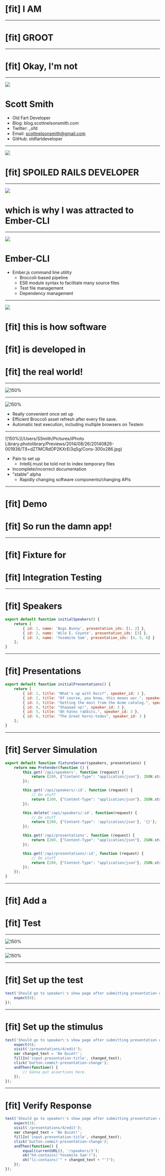 # [fit] I AM

---

# [fit] GROOT

---

# [fit] Okay, I'm not

---

![](http://www.e-telequote.com/wp-content/uploads/2014/06/Medicare-Card.jpg)
# Scott Smith

* Old Fart Developer
* Blog: blog.scottnelsonsmith.com
* Twitter: _ofd
* Email: scottnelsonsmith@gmail.com
* GitHub: oldfartdeveloper

---

![](http://reportergary.com/wp-content/uploads/2011/06/a253.jpg)
# [fit] SPOILED RAILS DEVELOPER

---

![](https://encrypted-tbn2.gstatic.com/images?q=tbn:ANd9GcRJMXq64J_MZP1gMIFf-BDE4oq0TP-F0n9r9zmcTkcqByRc6bLUxg)
# which is why I was attracted to Ember-CLI

---

![](http://www.myinnerspaceblog.com/wp-content/uploads/2012/04/walking_meditation.jpg)
# Ember-CLI

* Ember.js command line utility
    * Broccoli-based pipeline
    * ES6 module syntax to facilitate many source files
    * Test file management
    * Dependency management

---

![](https://encrypted-tbn2.gstatic.com/images?q=tbn:ANd9GcTgziOt0eNm-SxTYT717Zoar_wxgJXa0QKPZd1qPVZ-F9LZiYeN376V7Tk)

# [fit] this is how software
# [fit] is developed in
# [fit] the real world!

---

![150%](http://v1.memecaptain.com/6bb0ce.jpg)

---

![150%](http://sportsnetwork.wpengine.netdna-cdn.com/wp-content/uploads/2013/06/Pros-300x286.jpg)

* Really convenient once set up
* Efficient Broccoli asset refresh after every file save.
* Automatic test execution, including multiple browsers on Testem

---

![150%](/Users/SSmith/Pictures/iPhoto Library.photolibrary/Previews/2014/08/26/20140826-001936/T9+dZTMCRdOP2KXrEi3q5g/Cons-300x286.jpg)

* Pain to set up
    * Intellij must be told not to index temporary files
* Incomplete/incorrect documentation
* "stable" alpha
    * Rapidly changing software components/changing APIs

--- 

# [fit] Demo
# [fit] So run the damn app!

---

# [fit] Fixture for
# [fit] Integration Testing

---

# [fit] Speakers

```javascript
export default function initialSpeakers() {
    return [
        { id: 1, name: 'Bugs Bunny', presentation_ids: [1, 2] },
        { id: 2, name: 'Wile E. Coyote', presentation_ids: [3] },
        { id: 3, name: 'Yosemite Sam', presentation_ids: [4, 5, 6] }
    ];
}
```

---

# [fit] Presentations

```javascript
export default function initialPresentations() {
    return [
        { id: 1, title: "What's up with Docs?", speaker_id: 1 },
        { id: 2, title: "Of course, you know, this means war.", speaker_id: 1 },
        { id: 3, title: "Getting the most from the Acme catalog.", speaker_id: 2 },
        { id: 4, title: "Shaaaad up!", speaker_id: 3 },
        { id: 5, title: "Ah hates rabbits.", speaker_id: 3 },
        { id: 6, title: "The Great horni-todes", speaker_id: 3 }
    ];
}
```

---

# [fit] Server Simulation

```javascript
export default function fixtureServer(speakers, presentations) {
    return new Pretender(function () {
        this.get('/api/speakers', function (request) {
            return [200, {"Content-Type": "application/json"}, JSON.stringify({speakers: speakers, presentations: presentations})];
        });

        this.get('/api/speakers/:id', function (request) {
            // Do stuff
            return [200, {"Content-Type": "application/json"}, JSON.stringify({speaker: speaker, presentations: speakerPresentations})];
        });

        this.delete('/api/speakers/:id', function(request) {
            // Do stuff
            return [200, {"Content-Type": 'application/json'}, '{}'];
        });

        this.get('/api/presentations', function (request) {
            return [200, {"Content-Type": "application/json"}, JSON.stringify({speakers: speakers, presentations: presentations})];
        });

        this.get('/api/presentations/:id', function (request) {
            // Do stuff
            return [200, {"Content-Type": "application/json"}, JSON.stringify({speaker: presentationSpeaker, presentation: presentation})];
        });
    });
}
```

---

# [fit] Add a
# [fit] Test

---

![150%](/var/folders/sw/m892_x_95psc17blld4pn8sh0000gp/T/DMDFC54C669-122E-48E6-B68B-847A1D850DD9/Bostonember.png)

---

![150%](/var/folders/sw/m892_x_95psc17blld4pn8sh0000gp/T/DMDAA37F6F4-58BE-4B15-8458-3354A8F5F70D/Bostonember.png)

---

# [fit] Set up the test

```javascript
test('Should go to speaker\'s show page after submitting presentation edit', function() {
    expect(0);
});
```

---

# [fit] Set up the stimulus

```javascript
test('Should go to speaker\'s show page after submitting presentation edit', function() {
    expect(0);
    visit('/presentations/4/edit');
    var changed_text = 'Be Quiet!';
    fillIn('input.presentation-title', changed_text);
    click('button.commit-presentation-change');
    andThen(function() {
        // Gonna put assertions here.
    });
});
```

---

# [fit] Verify Response

```javascript
test('Should go to speaker\'s show page after submitting presentation edit', function() {
    expect(3);
    visit('/presentations/4/edit');
    var changed_text = 'Be Quiet!';
    fillIn('input.presentation-title', changed_text);
    click('button.commit-presentation-change');
    andThen(function() {
        equal(currentURL(), '/speakers/3');
        ok("h4:contains('Yosemite Sam')");
        ok("li:contains('" + changed_text + "')");
    });
});
```




